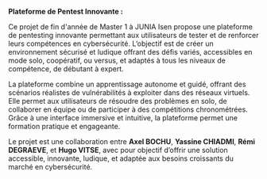 **Plateforme de Pentest Innovante :**

Ce projet de fin d'année de Master 1 à JUNIA Isen propose une plateforme de pentesting innovante permettant aux utilisateurs de tester et de renforcer leurs compétences en cybersécurité. L’objectif est de créer un environnement sécurisé et ludique offrant des défis variés, accessibles en mode solo, coopératif, ou versus, et adaptés à tous les niveaux de compétence, de débutant à expert.

La plateforme combine un apprentissage autonome et guidé, offrant des scénarios réalistes de vulnérabilités à exploiter dans des réseaux virtuels. Elle permet aux utilisateurs de résoudre des problèmes en solo, de collaborer en équipe ou de participer à des compétitions chronométrées. Grâce à une interface immersive et intuitive, la plateforme permet une formation pratique et engageante.

Le projet est une collaboration entre **Axel BOCHU**, **Yassine CHIADMI**, **Rémi DEGRAEVE**, et **Hugo VITSE**, avec pour objectif d’offrir une solution accessible, innovante, ludique, et adaptée aux besoins croissants du marché en cybersécurité.
